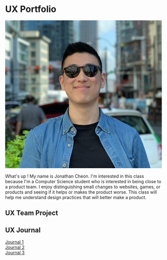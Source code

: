 # UX Portfolio
![picture of jonathan](assets/pictureOfMe.png)

What's up ! My name is Jonathan Cheon. I'm interested in this class because I'm a Computer Science student who is interested in being close to a product team. I enjoy distinguishing small changes to websites, games, or products and seeing if it helps or makes the product worse. This class will help me understand design practices that will better make a product.


## UX Team Project


## UX Journal

[Journal 1](journal-01/README.md)  
[Journal 2](journal-02/README.md)  
[Journal 3](journal-03/README.md)  
